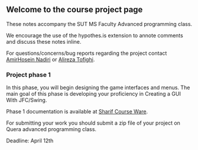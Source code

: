 ##  Welcome to the course project page

These notes accompany the SUT MS Faculty Advanced programming class.

We encourage the use of the hypothes.is extension to annote comments and discuss these notes inline.

For questions/concerns/bug reports regarding the project contact [AmirHosein Nadiri](mailto:amir77ni@gmail.com) or [Alireza Tofighi](mailto:alirtofighim@gmail.com).

### Project phase 1

In this phase, you will begin designing the game interfaces and menus. The main goal of this phase is developing your proficiency in Creating a GUI With JFC/Swing.

Phase 1 documentation is available at [Sharif Course Ware](http://cw.sharif.edu).

For submitting your work you should submit a zip file of your project on Quera advanced programming class.

Deadline: April 12th
